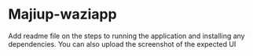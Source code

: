 # Majiup-waziapp
Add readme file on the steps to running the application and installing any dependencies.
You can also upload the screenshot of the expected UI
